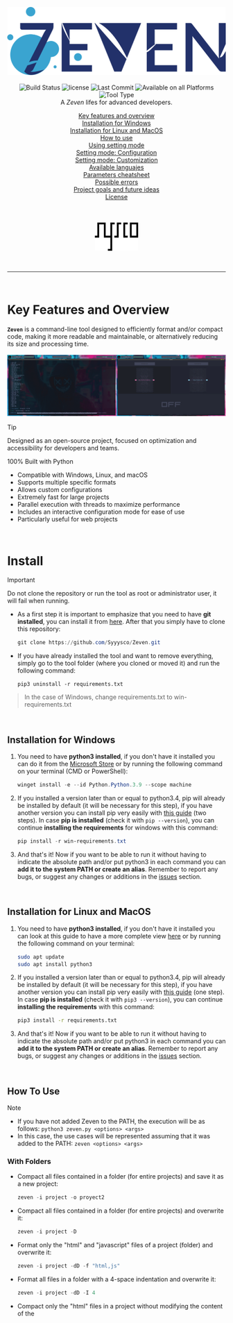 <p align="center">
  <img src="src/doc/banner.png" alt="Zeven - A powerful code booster"><br><br>
  <img src="https://img.shields.io/badge/%20-python-blue?logo=python&logoColor=white&labelColor=2c2c2c" alt="Build Status"></a>
  <img src="https://img.shields.io/badge/license-GPL-purple?logo=gnuprivacyguard" alt="license">
  <img src="https://img.shields.io/github/last-commit/Syyysco/Zeven?colorB=319e8c" alt="Last Commit">
  <img src="https://img.shields.io/badge/platforms-MacOS%20%7C%20Linux%20%7C%20Windows-white" alt="Available on all Platforms">
  <img src="https://img.shields.io/badge/console%20tool-text?logo=zsh&logoColor=lightblue&label=&labelColor=gray&color=2c2c2c" alt="Tool Type"><br>
  A <i>Zeven</i> lifes for advanced developers.
</p>

<p align="center">
  <a href="#key-features-and-overview">Key features and overview</a><br>
  <a href="#installation-for-windows">Installation for Windows</a><br>
  <a href="#installation-for-linux-and-macos">Installation for Linux and MacOS</a><br>
  <a href="#how-to-use">How to use</a><br>
  <a href="#using-setting-mode">Using setting mode</a><br>
  <a href="#setting-mode-configuration">Setting mode: Configuration</a><br>
  <a href="#setting-mode-customization">Setting mode: Customization</a><br>
  <a href="#available-languages">Available languajes</a><br>
  <a href="#parameters-cheatsheet">Parameters cheatsheet</a><br>
  <a href="#possible-errors">Possible errors</a><br>
  <a href="#project-goals-and-future-ideas">Project goals and future ideas</a><br>
  <a href="LICENSE">License</a><br><br><br><br>
  <img src="src/doc/profile-banner.png" width="100" alt="Sysco - A mad hardcoder"><br>
</p><br>

---

<br>


# Key Features and Overview
**`Zeven`** is a command-line tool designed to efficiently format and/or compact code, making it more readable and maintainable, or alternatively reducing its size and processing time.<br><br>
<img src="src/doc/screenshots/banner-overview.png" alt="litle-overview">

>[!tip]
> Designed as an open-source project, focused on optimization and accessibility for developers and teams.
> 
> 100% Built with Python

- Compatible with Windows, Linux, and macOS
- Supports multiple specific formats
- Allows custom configurations
- Extremely fast for large projects
- Parallel execution with threads to maximize performance
- Includes an interactive configuration mode for ease of use
- Particularly useful for web projects

<br>

# Install
>[!IMPORTANT]
> Do not clone the repository or run the tool as root or administrator user, it will fail when running.

 
- As a first step it is important to emphasize that you need to have **git installed**, you can install it from <a href="https://git-scm.com/downloads">here</a>. After that you simply have to clone this repository:
   ```powershell
   git clone https://github.com/Syyysco/Zeven.git
   ```
- If you have already installed the tool and want to remove everything, simply go to the tool folder (where you cloned or moved it) and run the following command:
  ```
  pip3 uninstall -r requirements.txt
  ```
> In the case of Windows, change requirements.txt to win-requirements.txt

<br>

## Installation for Windows
1. You need to have **python3 installed**, if you don't have it installed you can do it from the <a href="https://apps.microsoft.com/detail/9nrwmjp3717k?hl=us-us&gl=US">Microsoft Store</a> or by running the following command on your terminal (CMD or PowerShell):
   ```powershell
   winget install -e --id Python.Python.3.9 --scope machine
   ```
   
2. If you installed a version later than or equal to python3.4, pip will already be installed by default (it will be necessary for this step), if you have another version you can install pip very easily with <a href="https://phoenixnap.com/kb/install-pip-windows">this guide</a> (two steps).
In case **pip is installed** (check it with `pip --version`), you can continue **installing the requirements** for windows with this command:
   ```powershell
   pip install -r win-requirements.txt
   ```
3. And that's it! Now if you want to be able to run it without having to indicate the absolute path and/or put python3 in each command you can **add it to the system PATH or create an alias**.
Remember to report any bugs, or suggest any changes or additions in the <a href="https://github.com/Syyysco/Zeven/issues">issues</a> section.

<br>

## Installation for Linux and MacOS
1. You need to have **python3 installed**, if you don't have it installed you can look at this guide to have a more complete view <a href="https://www.geeksforgeeks.org/how-to-install-python-on-linux/">here</a> or by running the following command on your terminal:
   ```bash
   sudo apt update
   sudo apt install python3
   ```
   
2. If you installed a version later than or equal to python3.4, pip will already be installed by default (it will be necessary for this step), if you have another version you can install pip very easily with <a href="https://robots.uc3m.es/installation-guides/install-pip.html">this guide</a> (one step).
In case **pip is installed** (check it with `pip3 --version`), you can continue **installing the requirements** with this command:
   ```bash
   pip3 install -r requirements.txt
   ```
3. And that's it! Now if you want to be able to run it without having to indicate the absolute path and/or put python3 in each command you can **add it to the system PATH or create an alias**.
Remember to report any bugs, or suggest any changes or additions in the <a href="https://github.com/Syyysco/Zeven/issues">issues</a> section.

<br>

## How To Use

>[!NOTE]
> - If you have not added Zeven to the PATH, the execution will be as follows: `python3 zeven.py <options> <args>`
> - In this case, the use cases will be represented assuming that it was added to the PATH: `zeven <options> <args>`
### With Folders

- Compact all files contained in a folder (for entire projects) and save it as a new project:
  ```powershell
  zeven -i project -o proyect2
  ```
- Compact all files contained in a folder (for entire projects) and overwrite it:
  ```powershell
  zeven -i project -D
  ```
- Format only the "html" and "javascript" files of a project (folder) and overwrite it:
  ```powershell
  zeven -i project -dD -f "html,js"
  ```
- Format all files in a folder with a 4-space indentation and overwrite it:
  ```powershell
  zeven -i project -dD -I 4
  ```
- Compact only the "html" files in a project without modifying the content of the <style> and <script> tags:
  ```powershell
  zeven -i project -o proyect2 -f "html" -s
  ```
  
### With Files
- Compact a file into a single line and overwrite it:
  ```powershell
  zeven -i main.js
  ```
- Format a file and save it as a new file:
  ```powershell
  zeven -i index.php -o path/to/new/index.php
  ```
- Formatting a file correctly and print it without saving the result:
  ```powershell
  zeven -i index.html -dp
  ```
- Display the result of compacting a file with a non-autodetected format and save it in the same file:
  ```powershell
  zeven -i file -o file -p -f css
  ```
- Format with a 8-space indentation and overwrite the file:
  ```powershell
  zeven -i styles.css -I 8 
  ```
- Format a file without modifying the content of the <style> and <script> tags and save it on a new file:
  ```powershell
  zeven -i index.php -s -o new_index.php
  ```

### Settings mode
- Launches interactive configuration mode:
  ```powershell
  zeven -C
  ```

### Search for help on panels quickly
- Search for keywords in the compact help panel:
  ```powershell
  zeven -h output
  zeven -h -I
  zeven -h backups
  ```
- Search for keywords in the full help panel:
  ```powershell
  zeven -H --format
  zeven -H configuration
  zeven -H -s
  ```

### Update Zeven
- Update the app if there is a new version (connection required):
  ```powershell
  zeven -U
  ```

### Backups
- Delete all stored backups:
  ```powershell
  zeven --flush-backups
  ```

### Reconfigure
- Reset Zeven settings to default:
  ```powershell
  zeven --reconfigure
  ```

<br>

## Using Setting Mode
> In configuration mode you can change certain relevant settings regarding operation, information display and other aspects.

1. You will find **two panels at the top**, *configuration* on the left and **customization** on the right.
  
2. You can **switch panels** with the `left` and `right` **arrow keys**, and switch between their options with the `up` and `down` **arrow keys or the mouse wheel**.

3. Below is the **status panel** and by pressing `H` you can **show/hide the help panel**.

4. To **change the value** of any setting press `ENTER`:
 - If the setting is **ON/OFF** it will simply be changed.
 - If the setting is a **number** or a text field you will enter editing mode.
>[!NOTE]
> __To edit values:__
> - For numeric values ​​you can increase or decrease the value with `up-down` **arrow keys**.
> - For text input just type (the help panel will open which is where the typed text is displayed).
> - Then simply press `ENTER` to **save** the changes or `ESC` to **cancel**.

5. Press `R` on any selected option to **restore it** to its default value.

6. If you press `Q` you will **exit** configuration mode **and save** the changes.

7. On the other hand, if you press `ESC` you will **exit without saving**.

<br>

## Setting Mode: Configuration
#### Skip Invalid Parameters
> Some arguments may sometimes be introduced unnecessarily, added
incorrectly (perhaps unintentionally), or be incompatible in certain cases.
This setting allows certain errors related to the aforementioned issues to
be ignored, enabling the execution to continue without triggering errors.

#### Directory Overwrite Lock
> By default, directories are not overwritten unless the `-D` parameter is used
to execute in directory mode or the same input and output paths are specified
with the -o parameter (e.g., `sevven -i folder1 -o folder1`).
Disabling directory overwrite protection will cause directories to be
overwritten simply by providing an input (e.g., `sevven -i folder1`).

#### Debug Mode
> Debug mode provides more detailed information during execution and upon completion.
This is especially useful for developers who want to contribute to the tool, as it
makes it much easier to understand its behavior with greater precision.

#### Beta Languages
> Some languages are not enabled by default because their behavior is not yet fully
controlled and they are still under development.
Enabling this setting will treat these experimental languages the same as others.
It’s important to verify the results after making changes.

#### Verbosity Level
>You can adjust the level of information displayed on the screen from multiple levels:<br>
  `0`: Nothing will be displayed, not even errors.                                
  `1`: Only errors will be displayed.                                             
  `2`: Displays the current progress and the size difference upon completion.     
  `3`: Shows updated files during execution.                                      
  `4`: Shows files that were not updated during execution and warnings.           
  `5`: Highlights errors and warnings for easier identification in large projects.

#### Create Project Backups
> When enabled, a backup will be created every time the tool is run on a project
(file or directory), allowing you to recover data in case of loss or other issues.
The backup directory is located at default path, but you can change this.

#### Maximum Backups
> You can set the maximum number of backups to be stored in the designated path
before older backups start being deleted. However, you can manually delete 
all backups using the `--flush-backups` parameter.

#### Backup Folder
> By default, backups are stored in the default path, but you can change this 
to a custom folder on your device. If the folder becomes inaccessible at any point,
the default path will be restored automatically.

#### Use Threads
> This setting only affects directories.<br>
Sometimes some projects are extremely large and contain a lot of files, in which
case it is advisable to enable the use of threads so that the execution takes as
little time as possible. On small projects it is not necessary to use threads, 
since the difference will be milliseconds.

#### Maximum Threads
> You can specify the number of threads to use.<br>
> This defines a maximum number of threads that can be in parallel at the same time
and will never be exceeded. Consider using the most appropriate number for your
computer, considering the resources available.

<br>

## Setting Mode: Customization
#### Shows Progress Bar
> Displays the current progress along with an animated bar at the bottom of the
screen, indicating that the tool is running.

#### Color Highlighting
> Displays all output in a colorized format, including within the configuration
menu, help panels, updated files, progress bar, errors, and warnings.
This is useful for making the output much easier to read.

#### Sounds
> Enables or disables all application sounds, including for the configuration
menu and notifications. If this setting is turned off, all 
notification-related settings will also be disabled.

#### Completion Notification
> When tasks are completed, a sound will play by default to notify you that
the process has finished. This is useful for large projects that might take
longer than expected.

#### Time Until Notification
> For very small projects or single files, processing time is usually brief,
making notifications unnecessary. Set the minimum execution time (in seconds)
after which you wish to be notified. Processes shorter than this time will
not trigger notifications.

#### Error Notification
> Customize the notification sound for errors.

#### Success Notification
> Customize the notification sound for successful processes.

#### Help on Parameter Errors
> Decide whether to display the help panel alongside the current error when
incorrect parameter or argument usage is detected. If disabled, only the 
error itself will be displayed.

<br>

## Available Languages
### So far, this is the list of file types implemented in the application:
| **Fully Functional**   |   **In Development (Beta)**     |
|------------------------|---------------------------------|
|          HTML          |             Python              |
|          CSS           |           TypeScript            |
|       JavaScript       |              SQL                |
|         Json           |                                 |
|          PHP           |                                 |


<br>

## Parameters CheatSheet
|      **Parameter**     |                   **Description**                 |  
|------------------------|---------------------------------------------------|
| -h, --help             | Show compact help message and exit                |
| -H, --fullhelp         | Show the full help panel                          |
| -U, --update           | Update the app if possible                        |
| --version              | Print the current version of zeven                |  
| --reconfigure          | Restore default settings                          |
| --flush-backups        | Remove all stored backups                         |
| -C                     | Launch configuration mode                         |
| -i, --input            | Specify an input to format                        |
| -o --output            | Specify an output (overwrite directories)         |
| -f, --format           | Specify format of files (not be necessary)        | 
| -I, --indent           | Define the indentation size (default: 4)          |
| -t, --threads          | Indicates the number of threads to use            |
| -p, --print            | Print the compressed/formatted code               |
| -D                     | Specify a directory mode to format all files      | 
| -d                     | Turn to decompress method                         |
| -s                     | The <style> and <script> tags will not be affected|

<br>

|      **INDIVIDUAL**     |           **COMBINABLE**           |       **COMPACTABLE**      |
|-------------------------|------------------------------------|----------------------------|
| -h, --help              | -i, --input                        | -p, --print 
| -H, --fullhelp          | -o --output                        | -D
| -U, --update            | -f, --format                       | -d
| --version               | -I, --indent                       | -s
| --reconfigure           | -t, --threads                      |
| --flush-backups         |                                    |
| -C                      |                                    |

<br>

## Possible Errors
### Error installing or uninstalling packages with pip or pip3
Have you experienced an error like this?
```powershell
error: externally-managed-environment
× This environment is externally managed
╰─> To install Python packages system-wide, try apt install
    python3-xyz, where xyz is the package you are trying to
    install.

    If you wish to install a non-Debian-packaged Python package,
    create a virtual environment using python3 -m venv path/to/venv.
    Then use path/to/venv/bin/python and path/to/venv/bin/pip. Make
    sure you have python3-full installed.

    If you wish to install a non-Debian packaged Python application,
    it may be easiest to use pipx install xyz, which will manage a
    virtual environment for you. Make sure you have pipx installed.

    See /usr/share/doc/python3.11/README.venv for more information.
note: If you believe this is a mistake, please contact your Python installation or OS distribution provider. You can override this, at the risk of breaking your Python installation or OS, by passing --break-system-packages.
hint: See PEP 668 for the detailed specification.
```
- Simply add the `--break-system-packages` parameter to the end of the command, for example:
  ```powershell
  pip3 install -r requirements.txt --break-system-packages
  ```
  > The latest python3 updates give this error if you are not in a virtual environment

<br>

---

### Error installing requirements
```powershell
ERROR: Could not find a version that satisfies the requirement windows-curses==2.4.0 (from versions: none)
ERROR: No matching distribution found for windows-curses==2.4.0
```
If you are on Windows and as a last resort when installing the requirements you got this error, try manually installing the compatible version as follows:
```powershell
pip3 install windows-curses
```

<br>

## Project Goals and Future Ideas
#### The idea for the future of this project is mainly that it ends up being a tool contained within a pentesting suite.

- Why?
  
It is actually very easy to borrow the source code in production but normally developers compact it to save space and it ends up being unintelligible, in that case Zeven is a good tool for analysis.

When it comes to compacting code it is also useful for the same reason, making readability difficult. The idea is to soon implement a group of modules to obfuscate the code and be able to bypass certain filters, detection systems in code injections, etc.

In conclusion this is the beginning of a great cybersecurity project!

<br>

## License
`zeven` is made available under the terms of either the [GNU General Public License (GPL)](LICENSE).  
You are free to use, modify, and distribute this project, provided you comply with the terms of the license.  
The full license details are available in the [LICENSE](LICENSE) file.

For more information about the GPL License, visit the [official GNU website](https://www.gnu.org/licenses/gpl-3.0.en.html).

<br>

---

<br>
<br>

<p align="center">
  <img src="src/doc/profile_banner.png" width="50" alt="Sysco - A mad hardcoder"><br>
</p><br>
<br>
